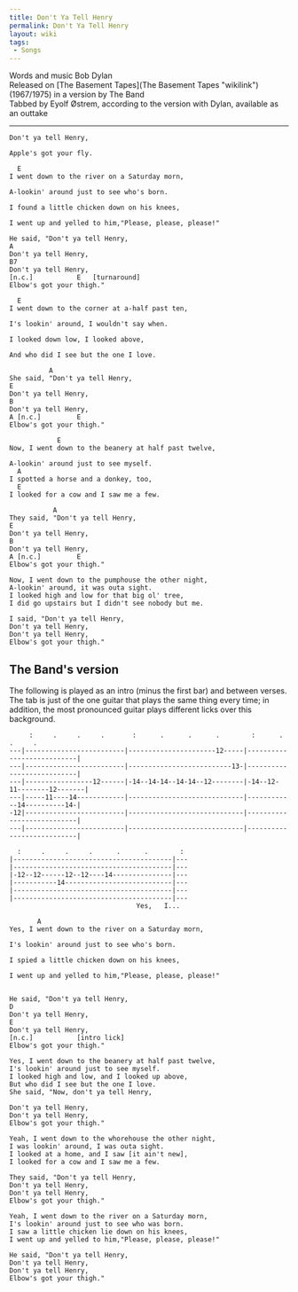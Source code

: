 ```yaml
---
title: Don't Ya Tell Henry
permalink: Don't Ya Tell Henry
layout: wiki
tags:
 - Songs
---
```


Words and music Bob Dylan  
Released on [The Basement Tapes](The Basement Tapes "wikilink")
(1967/1975) in a version by The Band  
Tabbed by Eyolf Østrem, according to the version with Dylan, available
as an outtake

* * * * *

    Don't ya tell Henry,

    Apple's got your fly.

      E
    I went down to the river on a Saturday morn,

    A-lookin' around just to see who's born.

    I found a little chicken down on his knees,

    I went up and yelled to him,"Please, please, please!"

    He said, "Don't ya tell Henry,
    A
    Don't ya tell Henry,
    B7
    Don't ya tell Henry,
    [n.c.]           E   [turnaround]
    Elbow's got your thigh."

      E
    I went down to the corner at a-half past ten,

    I's lookin' around, I wouldn't say when.

    I looked down low, I looked above,

    And who did I see but the one I love.

              A
    She said, "Don't ya tell Henry,
    E
    Don't ya tell Henry,
    B
    Don't ya tell Henry,
    A [n.c.]         E
    Elbow's got your thigh."

                E
    Now, I went down to the beanery at half past twelve,

    A-lookin' around just to see myself.
      A
    I spotted a horse and a donkey, too,
      E
    I looked for a cow and I saw me a few.

               A
    They said, "Don't ya tell Henry,
    E
    Don't ya tell Henry,
    B
    Don't ya tell Henry,
    A [n.c.]         E
    Elbow's got your thigh."

    Now, I went down to the pumphouse the other night,
    A-lookin' around, it was outa sight.
    I looked high and low for that big ol' tree,
    I did go upstairs but I didn't see nobody but me.

    I said, "Don't ya tell Henry,
    Don't ya tell Henry,
    Don't ya tell Henry,
    Elbow's got your thigh."

<h2 class="songversion">
The Band's version

</h2>
The following is played as an intro (minus the first bar) and between
verses. The tab is just of the one guitar that plays the same thing
every time; in addition, the most pronounced guitar plays different
licks over this background.

         :     .     .     .       :      .      .      .        :      .      .     .
    ---|-------------------------|----------------------12-----|---------------------------|
    ---|-------------------------|--------------------------13-|---------------------------|
    ---|-----------------12------|-14--14-14--14-14--12--------|-14--12-11--------12-------|
    ---|-----11----14------------|-----------------------------|------------14----------14-|
    -12|-------------------------|-----------------------------|---------------------------|
    ---|-------------------------|-----------------------------|---------------------------|

      :     .     .     .      .      .        :
    |----------------------------------------|---
    |----------------------------------------|---
    |-12--12------12--12----14---------------|---
    |-----------14---------------------------|---
    |----------------------------------------|---
    |----------------------------------------|---
                                    Yes,   I...

           A
    Yes, I went down to the river on a Saturday morn,

    I's lookin' around just to see who's born.

    I spied a little chicken down on his knees,

    I went up and yelled to him,"Please, please, please!"


    He said, "Don't ya tell Henry,
    D
    Don't ya tell Henry,
    E
    Don't ya tell Henry,
    [n.c.]           [intro lick]
    Elbow's got your thigh."

    Yes, I went down to the beanery at half past twelve,
    I's lookin' around just to see myself.
    I looked high and low, and I looked up above,
    But who did I see but the one I love.
    She said, "Now, don't ya tell Henry,

    Don't ya tell Henry,
    Don't ya tell Henry,
    Elbow's got your thigh."

    Yeah, I went down to the whorehouse the other night,
    I was lookin' around, I was outa sight.
    I looked at a home, and I saw [it ain't new],
    I looked for a cow and I saw me a few.

    They said, "Don't ya tell Henry,
    Don't ya tell Henry,
    Don't ya tell Henry,
    Elbow's got your thigh."

    Yeah, I went down to the river on a Saturday morn,
    I's lookin' around just to see who was born.
    I saw a little chicken lie down on his knees,
    I went up and yelled to him,"Please, please, please!"

    He said, "Don't ya tell Henry,
    Don't ya tell Henry,
    Don't ya tell Henry,
    Elbow's got your thigh."
